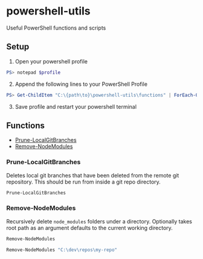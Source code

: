 # powershell-utils
Useful PowerShell functions and scripts

## Setup

1. Open your powershell profile
```powershell
PS> notepad $profile
```

2. Append the following lines to your PowerShell Profile
```powershell
PS> Get-ChildItem "C:\{path\to}\powershell-utils\functions" | ForEach-Object { . $_.FullName }
```

3. Save profile and restart your powershell terminal

## Functions

- [Prune-LocalGitBranches](#Prune-LocalGitBranches)
- [Remove-NodeModules](#Remove-NodeModules)

### Prune-LocalGitBranches
Deletes local git branches that have been deleted from the remote git repository. This should be run from inside a git repo directory.

```powershell
Prune-LocalGitBranches
```

### Remove-NodeModules
Recursively delete `node_modules` folders under a directory. Optionally takes root path as an argument defaults to the current working directory.

```powershell
Remove-NodeModules

Remove-NodeModules "C:\dev\repos\my-repo"
```
